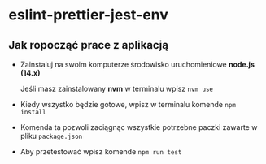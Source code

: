 # eslint-prettier-jest-env

## Jak ropocząć prace z aplikacją

- Zainstaluj na swoim komputerze środowisko uruchomieniowe **node.js (14.x)** 

    Jeśli masz zainstalowany **nvm** w terminalu wpisz `nvm use`

- Kiedy wszystko będzie gotowe, wpisz w terminalu komende `npm install`
- Komenda ta pozwoli zaciągnąc wszystkie potrzebne paczki zawarte w pliku `package.json`
- Aby przetestować wpisz komende `npm run test`
